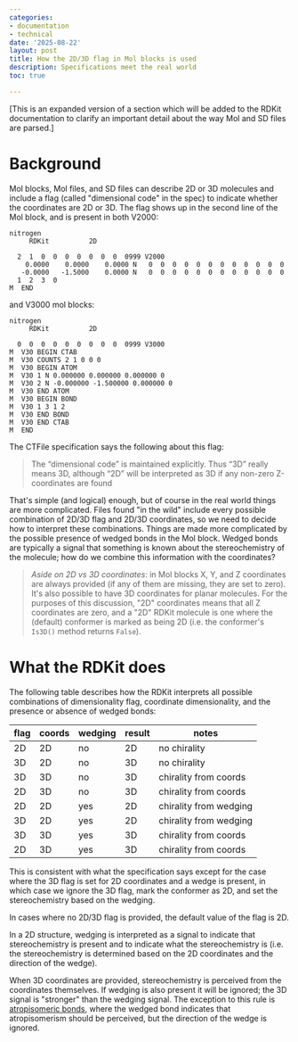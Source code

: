 ```yaml
---
categories:
- documentation
- technical
date: '2025-08-22'
layout: post
title: How the 2D/3D flag in Mol blocks is used
description: Specifications meet the real world
toc: true

---
```


[This is an expanded version of a section which will be added to the RDKit
documentation to clarify an important detail about the way Mol and SD files are
parsed.]

# Background

Mol blocks, Mol files, and SD files can describe 2D or 3D molecules and include
a flag (called "dimensional code" in the spec) to indicate whether the
coordinates are 2D or 3D. The flag shows up in the second line of the Mol block,
and is present in both V2000:
```
nitrogen
     RDKit          2D

  2  1  0  0  0  0  0  0  0  0999 V2000
    0.0000    0.0000    0.0000 N   0  0  0  0  0  0  0  0  0  0  0  0
   -0.0000   -1.5000    0.0000 N   0  0  0  0  0  0  0  0  0  0  0  0
  1  2  3  0
M  END
```
and V3000 mol blocks:
```
nitrogen
     RDKit          2D

  0  0  0  0  0  0  0  0  0  0999 V3000
M  V30 BEGIN CTAB
M  V30 COUNTS 2 1 0 0 0
M  V30 BEGIN ATOM
M  V30 1 N 0.000000 0.000000 0.000000 0
M  V30 2 N -0.000000 -1.500000 0.000000 0
M  V30 END ATOM
M  V30 BEGIN BOND
M  V30 1 3 1 2
M  V30 END BOND
M  V30 END CTAB
M  END
```

The CTFile specification says the following about this flag:
> The “dimensional code” is maintained explicitly. Thus “3D” really means 3D,
> although “2D” will be interpreted as 3D if any non-zero Z-coordinates are
> found

That's simple (and logical) enough, but of course in the real world things are
more complicated. Files found "in the wild" include every possible combination
of 2D/3D flag and 2D/3D coordinates, so we need to decide how to interpret these
combinations. Things are made more complicated by the possible presence of
wedged bonds in the Mol block. Wedged bonds are typically a signal that
something is known about the stereochemistry of the molecule; how do we combine
this information with the coordinates?

> *Aside on 2D vs 3D coordinates*: in Mol blocks X, Y, and Z coordinates are always provided (if any of them are missing, they are set to zero). It's also possible to have 3D coordinates for planar molecules. For the purposes of this discussion, "2D" coordinates means that all Z coordinates are zero, and a "2D" RDKit molecule is one where the (default) conformer is marked as being 2D (i.e. the conformer's `Is3D()` method returns `False`).

# What the RDKit does

The following table describes how the RDKit interprets all possible combinations
of dimensionality flag, coordinate dimensionality, and the presence or absence
of wedged bonds:

|  flag |  coords  | wedging | result | notes |
|-------|----------|---------|--------|-------|
| 2D | 2D | no  | 2D | no chirality |
| 3D | 2D | no  | 3D | no chirality |
| 3D | 3D | no  | 3D | chirality from coords |
| 2D | 3D | no  | 3D | chirality from coords |
| 2D | 2D | yes | 2D | chirality from wedging |
| 3D | 2D | yes | 2D | chirality from wedging |
| 3D | 3D | yes | 3D | chirality from coords |
| 2D | 3D | yes | 3D | chirality from coords |

This is consistent with what the specification says except for the case where
the 3D flag is set for 2D coordinates and a wedge is present, in which case we
ignore the 3D flag, mark the conformer as 2D, and set the stereochemistry based
on the wedging.

In cases where no 2D/3D flag is provided, the default value of the flag is 2D. 

In a 2D structure, wedging is interpreted as a signal to indicate that
stereochemistry is present and to indicate what the stereochemistry is (i.e. the
stereochemistry is determined based on the 2D coordinates and the direction of
the wedge).

When 3D coordinates are provided, stereochemistry is perceived from the
coordinates themselves. If wedging is also present it will be ignored; the 3D
signal is "stronger" than the wedging signal. The exception to this rule is
[atropisomeric
bonds](https://www.rdkit.org/docs/RDKit_Book.html#atropisomeric-bonds), where
the wedged bond indicates that atropisomerism should be perceived, but the
direction of the wedge is ignored.
